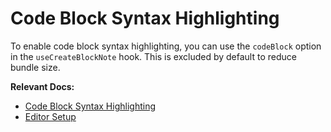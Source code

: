 # Code Block Syntax Highlighting

To enable code block syntax highlighting, you can use the `codeBlock` option in the `useCreateBlockNote` hook. This is excluded by default to reduce bundle size.

**Relevant Docs:**

- [Code Block Syntax Highlighting](/docs/features/blocks/code-blocks)
- [Editor Setup](/docs/getting-started/editor-setup)
